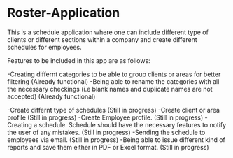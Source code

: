 # Roster-Application
This is a schedule application where one can include different type of clients or different sections within a company and create different schedules for employees.

Features to be included in this app are as follows:

-Creating differnt categories to be able to group clients or areas for better filtering (Already functional)
-Being able to rename the categories with all the necessary checkings (i.e blank names and duplicate names are not accepted) (Already functional)

-Create differnt type of schedules (Still in progress)
-Create client or area profile (Still in progress)
-Create Employee profile. (Still in progress)
-Creating a schedule. Schedule should have the necessary features to notify the user of any mistakes. (Still in progress)
-Sending the schedule to employees via email. (Still in progress)
-Being able to issue different kind of reports and save them either in PDF or Excel format. (Still in progress)
